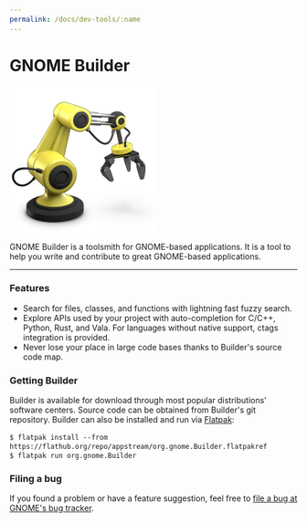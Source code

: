 ```yaml
---
permalink: /docs/dev-tools/:name
---
```

# GNOME Builder

![GitHub Logo](../../assets/builder.png)

GNOME Builder is a toolsmith for GNOME-based applications. It is a tool to help you write and contribute to great GNOME-based applications.

***

### Features
* Search for files, classes, and functions with lightning fast fuzzy search.
* Explore APIs used by your project with auto-completion for C/C++, Python, Rust, and Vala. For languages without native support, ctags integration is provided.
* Never lose your place in large code bases thanks to Builder's source code map.

### Getting Builder
Builder is available for download through most popular distributions' software centers. Source code can be obtained from Builder's git repository. Builder can also be installed and run via [Flatpak](https://wiki.gnome.org/Projects/SandboxedApps):

```
$ flatpak install --from https://flathub.org/repo/appstream/org.gnome.Builder.flatpakref
$ flatpak run org.gnome.Builder
```

### Filing a bug
If you found a problem or have a feature suggestion, feel free to [file a bug at GNOME's bug tracker](https://gitlab.gnome.org/GNOME/gnome-builder/issues).